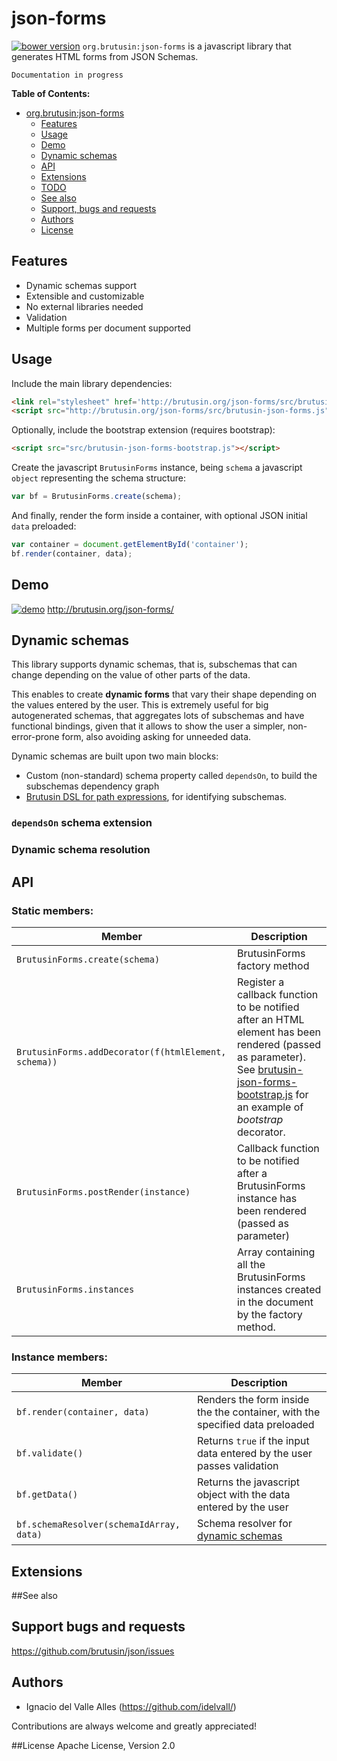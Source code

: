 # json-forms
[![bower version](https://img.shields.io/bower/v/json-forms.svg?style=flat-square)](#bower)
`org.brutusin:json-forms` is a javascript library that generates HTML forms from JSON Schemas.

`Documentation in progress`

**Table of Contents:** 

- [org.brutusin:json-forms](#)
  - [Features](#features)
  - [Usage](#usage)
  - [Demo](#demo)
  - [Dynamic schemas](#dynamic-schemas)
  - [API](#api)
  - [Extensions](#extensions)
  - [TODO](#todo)
  - [See also](#see-also)
  - [Support, bugs and requests](#support-bugs-and-requests)
  - [Authors](#authors)
  - [License](#license)

## Features
* Dynamic schemas support
* Extensible and customizable
* No external libraries needed
* Validation
* Multiple forms per document supported

## Usage
Include the main library dependencies:
```html
<link rel="stylesheet" href='http://brutusin.org/json-forms/src/brutusin-json-forms.css'/>
<script src="http://brutusin.org/json-forms/src/brutusin-json-forms.js"></script>
```
Optionally, include the bootstrap extension (requires bootstrap):
```html
<script src="src/brutusin-json-forms-bootstrap.js"></script>
```
Create the javascript `BrutusinForms` instance, being `schema` a javascript `object` representing the schema structure:
```javascript
var bf = BrutusinForms.create(schema);
```
And finally, render the form inside a container, with optional JSON initial `data` preloaded:
```javascript
var container = document.getElementById('container');
bf.render(container, data);
```

## Demo
[![demo](http://brutusin.org/json-forms/img/json-forms.png)](http://brutusin.org/json-forms/)
http://brutusin.org/json-forms/

## Dynamic schemas
This library supports dynamic schemas, that is, subschemas that can change depending on the value of other parts of the data.

This enables to create **dynamic forms** that vary their shape depending on the values entered by the user. This is extremely useful for big autogenerated schemas, that aggregates lots of subschemas and have functional bindings, given that it allows to show the user a simpler, non-error-prone form, also avoiding asking for unneeded data.

Dynamic schemas are built upon two main blocks: 
* Custom (non-standard) schema property called `dependsOn`, to build the subschemas dependency graph 
* [Brutusin DSL for path expressions](https://github.com/brutusin/json#path-expressions), for identifying subschemas.

### `dependsOn` schema extension
### Dynamic schema resolution

## API
### Static members:

Member|Description
------| -------
`BrutusinForms.create(schema)`|BrutusinForms factory method
`BrutusinForms.addDecorator(f(htmlElement, schema))`| Register a callback function to be notified after an HTML element has been rendered (passed as parameter). See [brutusin-json-forms-bootstrap.js](src/js/brutusin-json-forms-bootstrap.js) for an example of *bootstrap* decorator.
`BrutusinForms.postRender(instance)`|Callback function to be notified after a BrutusinForms instance has been rendered (passed as parameter)
`BrutusinForms.instances`|Array containing all the BrutusinForms instances created in the document by the factory method.

### Instance members:

Member|Description
------| -------
`bf.render(container, data)`| Renders the form inside the the container, with the specified data preloaded
`bf.validate()`| Returns `true` if the input data entered by the user passes validation
`bf.getData()`| Returns the javascript object with the data entered by the user
`bf.schemaResolver(schemaIdArray, data)`| Schema resolver for [dynamic schemas](#dynamic-schemas)

## Extensions


##See also

## Support bugs and requests
https://github.com/brutusin/json/issues

## Authors

- Ignacio del Valle Alles (<https://github.com/idelvall/>)

Contributions are always welcome and greatly appreciated!

##License
Apache License, Version 2.0
